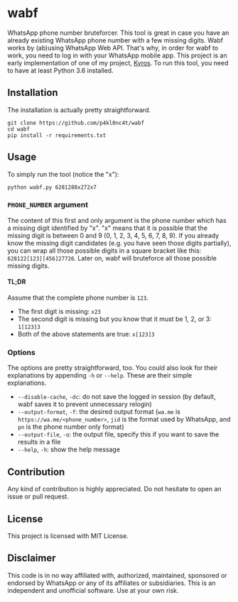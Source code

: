 # wabf
WhatsApp phone number bruteforcer. This tool is great in case you have an already existing WhatsApp phone number with
a few missing digits.
Wabf works by (ab)using WhatsApp Web API. That's why, in order for wabf to work, you need to log in with your WhatsApp mobile app.
This project is an early implementation of one of my project, [Kyros](https://github.com/p4kl0nc4t/kyros).
To run this tool, you need to have at least Python 3.6 installed.

## Installation
The installation is actually pretty straightforward.
```
git clone https://github.com/p4kl0nc4t/wabf
cd wabf
pip install -r requirements.txt
```

## Usage
To simply run the tool (notice the "x"):
```
python wabf.py 6281288x272x7
```
### `PHONE_NUMBER` argument
The content of this first and only argument is the phone number which has a missing digit identified by "x". 
"x" means that it is possible that the missing digit is between 0 and 9 (0, 1, 2, 3, 4, 5, 6, 7, 8, 9).
If you already know the missing digit candidates (e.g. you have seen those digits partially), you can wrap all
those possible digits in a square bracket like this: `628122[123][456]27726`. 
Later on, wabf will bruteforce all those possible missing digits.

#### TL;DR
Assume that the complete phone number is `123`.
- The first digit is missing: `x23`
- The second digit is missing but you know that it must be 1, 2, or 3: `1[123]3`
- Both of the above statements are true: `x[123]3`

### Options
The options are pretty straightforward, too. You could also look for their explanations by appending `-h` or `--help`.
These are their simple explanations.
- `--disable-cache`, `-dc`: do not save the logged in session (by default, wabf saves it to prevent unnecessary relogin)
- `--output-format`, `-f`: the desired output format (`wa.me` is `https://wa.me/<phone_number>`, `jid` is the format used
by WhatsApp, and `pn` is the phone number only format)
- `--output-file`, `-o`: the output file, specify this if you want to save the results in a file
- `--help`, `-h`: show the help message


## Contribution
Any kind of contribution is highly appreciated. Do not hesitate to open an issue or pull request.

## License
This project is licensed with MIT License.

## Disclaimer
This code is in no way affiliated with, authorized, maintained, sponsored
or endorsed by WhatsApp or any of its affiliates or subsidiaries. This is
an independent and unofficial software. Use at your own risk.
